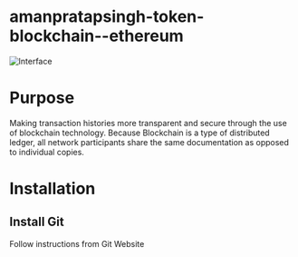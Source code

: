 # amanpratapsingh-token-blockchain--ethereum

![Interface](https://user-images.githubusercontent.com/72128002/129982630-cda75915-6f91-41ad-8b88-fb34e13b7416.jpg)

# Purpose
Making transaction histories more transparent and secure through the use of blockchain technology. Because Blockchain is a type of distributed ledger, all network participants share the same documentation as opposed to individual copies.

# Installation
  ## Install Git
  Follow instructions from Git Website
